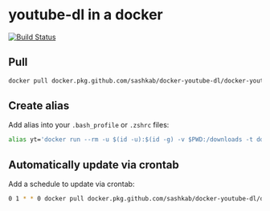 # youtube-dl in a docker

[![Build Status](https://dev.azure.com/sashka1/sashkab/_apis/build/status/sashkab.docker-youtube-dl?branchName=master)](https://dev.azure.com/sashka1/sashkab/_build/latest?definitionId=6&branchName=master)

## Pull

```sh
docker pull docker.pkg.github.com/sashkab/docker-youtube-dl/docker-youtube-dl:latest
```

## Create alias

Add alias into your `.bash_profile` or `.zshrc` files:

```sh
alias yt='docker run --rm -u $(id -u):$(id -g) -v $PWD:/downloads -t docker.pkg.github.com/sashkab/docker-youtube-dl/docker-youtube-dl:latest'
```

## Automatically update via crontab

Add a schedule to update via crontab:

```sh
0 1 * * 0 docker pull docker.pkg.github.com/sashkab/docker-youtube-dl/docker-youtube-dl:latest
```
